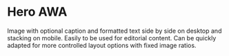 # Hero AWA

Image with optional caption and formatted text side by side on desktop and stacking on mobile. Easily to be used for editorial content. Can be quickly adapted for more controlled layout options with fixed image ratios.
